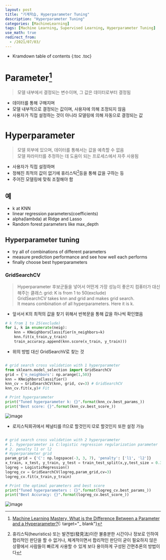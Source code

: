 ```yaml
---
layout: post
title: "기계학습, Hyperparameter Tuning"
description: "Hyperparameter Tuning"
categories: [MachineLearning]
tags: [Machine Learning, Supervised Learning, Hyperparameter Tuning]
use_math: true
redirect_from:
  - /2021/07/03/
---
```


* Kramdown table of contents
{:toc .toc}

# Parameter[^1]   
> 모델 내부에서 결정되는 변수이며, 그 값은 데이터로부터 결정됨     

- 데이터를 통해 구해지며      
- 모델 내부적으로 결정되는 값이며, 사용자에 의해 조정되지 않음      
- 사용자가 직접 설정하는 것이 아니라 모델링에 의해 자동으로 결정되는 값      
  

# Hyperparameter    
> 모델 외부에 있으며, 데이터를 통해서는 값을 예측할 수 없음   
> 모델 파라미터를 추정하는 데 도움이 되는 프로세스에서 자주 사용됨    

- 사용자가 직접 설정하며
- 정해진 최적의 값이 없기에 휴리스틱[^2]등을 통해 값을 구하는 등 
- 주어진 모델링에 맞춰 조절해야 함

## 예    
- k at KNN    
- linear regression parameters(coefficients)    
- alpha(lambda) at Ridge and Lasso    
- Random forest parameters like max_depth     

## Hyperparameter tuning      
- try all of combinations of different parameters       
- measure prediction performance and see how well each performs    
- finally choose best hyperparameters    

### GridSearchCV    
> Hyperparameter 후보군들을 넣어서 어떤게 가장 성능이 좋은지 컴퓨터가 대신 해주는 클래스
grid: K is from 1 to 50(exclude)    
GridSearchCV takes knn and grid and makes grid search.     
It means combination of all hyperparameters. Here it is k.       

- 앞서서 K의 최적의 값을 찾기 위해서 반복문을 통해 값을 하나씩 확인했음
~~~ python
# k from 1 to 25(exclude)
for i, k in enumerate(neig):
    knn = KNeighborsClassifier(n_neighbors=k)
    knn.fit(x_train,y_train)
    train_accuracy.append(knn.score(x_train, y_train)))   
~~~    

- 위의 방법 대신 GridSearchV로 찾는 것     

~~~ python    

# grid search cross validation with 1 hyperparameter
from sklearn.model_selection import GridSearchCV
grid = {'n_neighbors': np.arange(1,50)}
knn = KNeighborsClassifier()
knn_cv = GridSearchCV(knn, grid, cv=3) # GridSearchCV
knn_cv.fit(x,y)# Fit    

# Print hyperparameter    
print("Tuned hyperparameter k: {}".format(knn_cv.best_params_)) 
print("Best score: {}".format(knn_cv.best_score_))
~~~    

![image](https://user-images.githubusercontent.com/32366711/124358333-c11cf580-dc5a-11eb-9e96-40464ce43afa.png)    

- 로지스틱회귀에서 페널티를 l1으로 할것인지 l2로 할것인지 또한 설정 가능
~~~ python    

# grid search cross validation with 2 hyperparameter
# 1. hyperparameter is C:logistic regression regularization parameter
# 2. penalty l1 or l2
# Hyperparameter grid
param_grid = {'C': np.logspace(-3, 3, 7), 'penalty': ['l1', 'l2']}
x_train, x_test, y_train, y_test = train_test_split(x,y,test_size = 0.3,random_state = 12)
logreg = LogisticRegression()
logreg_cv = GridSearchCV(logreg,param_grid,cv=3)
logreg_cv.fit(x_train,y_train)

# Print the optimal parameters and best score
print("Tuned hyperparameters : {}".format(logreg_cv.best_params_))
print("Best Accuracy: {}".format(logreg_cv.best_score_))
~~~    

![image](https://user-images.githubusercontent.com/32366711/124358375-f295c100-dc5a-11eb-95ef-7941e3b2adc9.png)


[^1]: [Machine Learning Mastery, What is the Difference Between a Parameter and a Hyperarameter?](https://machinelearningmastery.com/difference-between-a-parameter-and-a-hyperparameter/){: target="_ blank"}

[^2]: 휴리스틱(heuristics) 또는 발견법(發見法)이란 불충분한 시간이나 정보로 인하여 합리적인 판단을 할 수 없거나, 체계적이면서 합리적인 판단이 굳이 필요하지 않은 상황에서 사람들이 빠르게 사용할 수 있게 보다 용이하게 구성된 간편추론의 방법이다

